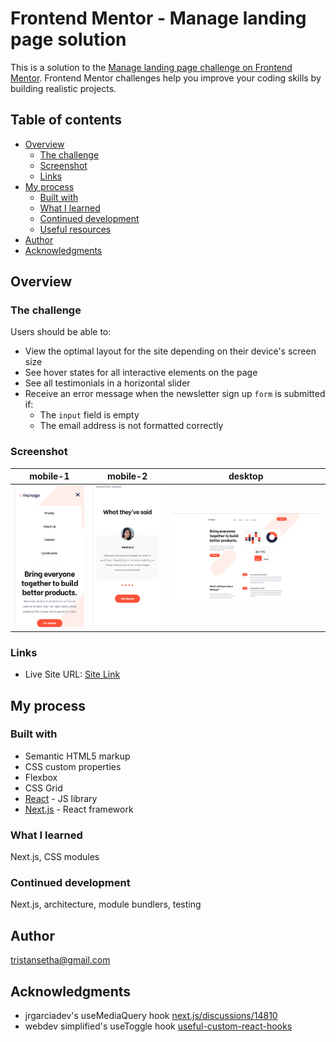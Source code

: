 # Frontend Mentor - Manage landing page solution

This is a solution to the [Manage landing page challenge on Frontend Mentor](https://www.frontendmentor.io/challenges/manage-landing-page-SLXqC6P5). Frontend Mentor challenges help you improve your coding skills by building realistic projects.

## Table of contents

- [Overview](#overview)
  - [The challenge](#the-challenge)
  - [Screenshot](#screenshot)
  - [Links](#links)
- [My process](#my-process)
  - [Built with](#built-with)
  - [What I learned](#what-i-learned)
  - [Continued development](#continued-development)
  - [Useful resources](#useful-resources)
- [Author](#author)
- [Acknowledgments](#acknowledgments)

## Overview

### The challenge

Users should be able to:

- View the optimal layout for the site depending on their device's screen size
- See hover states for all interactive elements on the page
- See all testimonials in a horizontal slider
- Receive an error message when the newsletter sign up `form` is submitted if:
  - The `input` field is empty
  - The email address is not formatted correctly

### Screenshot

|               mobile-1               |              mobile-2               |               desktop                |
| :----------------------------------: | :---------------------------------: | :----------------------------------: |
| ![mobile-ss](screenshot-mobile2.png) | ![mobile-ss](screenshot-mobile.png) | ![mobile-ss](screenshot-desktop.png) |

### Links

- Live Site URL: [Site Link](https://manage-landing-page-master-h4bjrghbe-tristansetha.vercel.app/)

## My process

### Built with

- Semantic HTML5 markup
- CSS custom properties
- Flexbox
- CSS Grid
- [React](https://reactjs.org/) - JS library
- [Next.js](https://nextjs.org/) - React framework

### What I learned

Next.js, CSS modules

### Continued development

Next.js, architecture, module bundlers, testing

## Author

tristansetha@gmail.com

## Acknowledgments

- jrgarciadev's useMediaQuery hook [next.js/discussions/14810](https://github.com/vercel/next.js/discussions/14810)
- webdev simplified's useToggle hook [useful-custom-react-hooks](https://github.com/WebDevSimplified/useful-custom-react-hooks)
